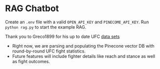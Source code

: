 # RAG Chatbot

Create an `.env` file with a valid `OPEN_API_KEY` and `PINECOME_API_KEY`. Run `python rag.py` to start the example RAG. 

Thank you to Greco1899 for his up to date UFC [data sets](https://github.com/Greco1899/scrape_ufc_stats)

- Right now, we are parsing and populating the Pinecone vector DB with round-by-round UFC fight statistics.
- Future features will include fighter details like reach and stance as well as fight outcomes.
